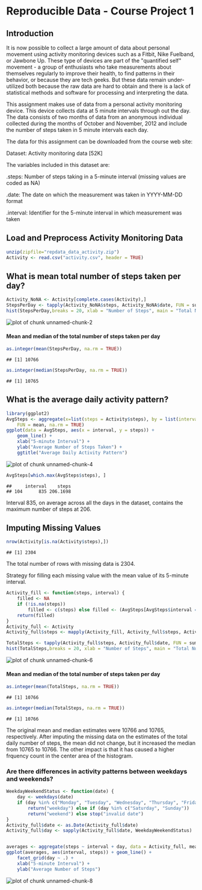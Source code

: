 # Reproducible Data - Course Project 1

## Introduction
It is now possible to collect a large amount of data about personal movement using activity monitoring devices such as a Fitbit, Nike Fuelband, or Jawbone Up. These type of devices are part of the "quantified self" movement - a group of enthusiasts who take measurements about themselves regularly to improve their health, to find patterns in their behavior, or because they are tech geeks. But these data remain under-utilized both because the raw data are hard to obtain and there is a lack of statistical methods and software for processing and interpreting the data.

This assignment makes use of data from a personal activity monitoring device. This device collects data at 5 minute intervals through out the day. The data consists of two months of data from an anonymous individual collected during the months of October and November, 2012 and include the number of steps taken in 5 minute intervals each day.

The data for this assignment can be downloaded from the course web site:

Dataset: Activity monitoring data [52K]

The variables included in this dataset are:

.steps: Number of steps taking in a 5-minute interval (missing values are coded as NA)

.date: The date on which the measurement was taken in YYYY-MM-DD format

.interval: Identifier for the 5-minute interval in which measurement was taken

## Load and Preprocess Activity Monitoring Data

```r
unzip(zipfile="repdata_data_activity.zip")
Activity <- read.csv("activity.csv", header = TRUE)
```

## What is mean total number of steps taken per day?

```r
Activity_NoNA <- Activity[complete.cases(Activity),]
StepsPerDay <- tapply(Activity_NoNA$steps, Activity_NoNA$date, FUN = sum, na.rm = TRUE, simplify=T)
hist(StepsPerDay,breaks = 20, xlab = "Number of Steps", main = "Total Number of Steps Taken Per Day")
```

![plot of chunk unnamed-chunk-2](figure/unnamed-chunk-2-1.png)

#### Mean and median of the total number of steps taken per day

```r
as.integer(mean(StepsPerDay, na.rm = TRUE))
```

```
## [1] 10766
```

```r
as.integer(median(StepsPerDay, na.rm = TRUE))
```

```
## [1] 10765
```

## What is the average daily activity pattern?

```r
library(ggplot2)
AvgSteps <- aggregate(x=list(steps = Activity$steps), by = list(interval = Activity$interval), 
    FUN = mean, na.rm = TRUE)
ggplot(data = AvgSteps, aes(x = interval, y = steps)) + 
    geom_line() +
    xlab("5-minute Interval") + 
    ylab("Average Number of Steps Taken") +
    ggtitle("Average Daily Activity Pattern")
```

![plot of chunk unnamed-chunk-4](figure/unnamed-chunk-4-1.png)

```r
AvgSteps[which.max(AvgSteps$steps), ]
```

```
##     interval    steps
## 104      835 206.1698
```
Interval 835, on average across all the days in the dataset, contains the maximum number of steps at 206.

## Imputing Missing Values

```r
nrow(Activity[is.na(Activity$steps),])
```

```
## [1] 2304
```
The total number of rows with missing data is 2304.

Strategy for filling each missing value with the mean value of its 5-minute interval.

```r
Activity_fill <- function(steps, interval) {
    filled <- NA
    if (!is.na(steps)) 
        filled <- c(steps) else filled <- (AvgSteps[AvgSteps$interval == interval, "steps"])
    return(filled)
}
Activity_full <- Activity
Activity_full$steps <- mapply(Activity_fill, Activity_full$steps, Activity_full$interval)

TotalSteps <- tapply(Activity_full$steps, Activity_full$date, FUN = sum, na.rm = TRUE, simplify=T)
hist(TotalSteps,breaks = 20, xlab = "Number of Steps", main = "Total Number of Steps Taken Per Day")
```

![plot of chunk unnamed-chunk-6](figure/unnamed-chunk-6-1.png)

#### Mean and median of the total number of steps taken per day

```r
as.integer(mean(TotalSteps, na.rm = TRUE))
```

```
## [1] 10766
```

```r
as.integer(median(TotalSteps, na.rm = TRUE))
```

```
## [1] 10766
```
The original mean and median estimates were 10766 and 10765, respectively. After imputing the missing data on the estimates of the total daily number of steps, the mean did not change, but it increased the median from 10765 to 10766. The other impact is that it has caused a higher frquency count in the center area of the histogram.

### Are there differences in activity patterns between weekdays and weekends?

```r
WeekdayWeekendStatus <- function(date) {
    day <- weekdays(date)
    if (day %in% c("Monday", "Tuesday", "Wednesday", "Thursday", "Friday")) 
        return("weekday") else if (day %in% c("Saturday", "Sunday")) 
        return("weekend") else stop("invalid date")
}
Activity_full$date <- as.Date(Activity_full$date)
Activity_full$day <- sapply(Activity_full$date, WeekdayWeekendStatus)


averages <- aggregate(steps ~ interval + day, data = Activity_full, mean)
ggplot(averages, aes(interval, steps)) + geom_line() + 
    facet_grid(day ~ .) + 
    xlab("5-minute Interval") + 
    ylab("Average Number of Steps")
```

![plot of chunk unnamed-chunk-8](figure/unnamed-chunk-8-1.png)




